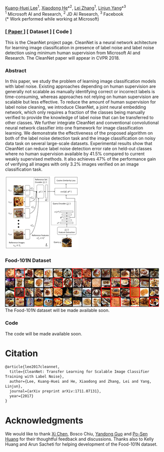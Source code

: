 [Kuang-Huei Lee](https://scholar.google.com/citations?user=rE7-N30AAAAJ&hl)<sup>1</sup>, [Xiaodong He](https://scholar.google.com/citations?user=W5WbqgoAAAAJ)\*<sup>2</sup>, [Lei Zhang](https://www.microsoft.com/en-us/research/people/leizhang/)<sup>1</sup>, [Linjun Yang](https://scholar.google.com/citations?user=cvgKxDQAAAAJ)\*<sup>3</sup><br>
<sup>1</sup> Microsoft AI and Research, <sup>2</sup> JD AI Research, <sup>3</sup> Facebook<br>
(* Work performed while working at Microsoft)

### [[ Paper ]](https://arxiv.org/abs/1711.07131) [ Dataset ] [ Code ]

This is the CleanNet project page. CleanNet is a neural network achitecture for learning image classification in presence of label noise and label noise detection using minimum human supervision from Microsoft AI and Research. The CleanNet paper will appear in CVPR 2018.

### Abstract

In this paper, we study the problem of learning image classification models with label noise. Existing approaches depending on human supervision are generally not scalable as manually identifying correct or incorrect labels is time-consuming, whereas approaches not relying on human supervision are scalable but less effective. To reduce the amount of human supervision for label noise cleaning, we introduce CleanNet, a joint neural embedding network, which only requires a fraction of the classes being manually verified to provide the knowledge of label noise that can be transferred to other classes. We further integrate CleanNet and conventional convolutional neural network classifier into one framework for image classification learning. We demonstrate the effectiveness of the proposed algorithm on both of the label noise detection task and the image classification on noisy data task on several large-scale datasets. Experimental results show that CleanNet can reduce label noise detection error rate on held-out classes where no human supervision available by 41.5% compared to current weakly supervised methods. It also achieves 47% of the performance gain of verifying all images with only 3.2% images verified on an image classification task.


<img src="docs/figs/cleannet.png" alt="CleanNet" width="240">

### Food-101N Dataset
<img src='docs/figs/f101n_example.jpg'>
The Food-101N dataset will be made available soon.

### Code
The code will be made available soon.

# Citation

```
@article{lee2017cleannet,
  title={CleanNet: Transfer Learning for Scalable Image Classifier Training with Label Noise},
  author={Lee, Kuang-Huei and He, Xiaodong and Zhang, Lei and Yang, Linjun},
  journal={arXiv preprint arXiv:1711.07131},
  year={2017}
}
```

# Acknowledgments

We would like to thank [Xi Chen](https://sites.google.com/site/xichenstephen/), Bosco Chiu, [Yandong Guo](https://www.microsoft.com/en-us/research/people/yag/) and [Po-Sen Huang](https://posenhuang.github.io/) for their thoughtful feedback and discussions. Thanks also to Kelly Huang and Arun Sacheti for helping development of the Food-101N dataset.
